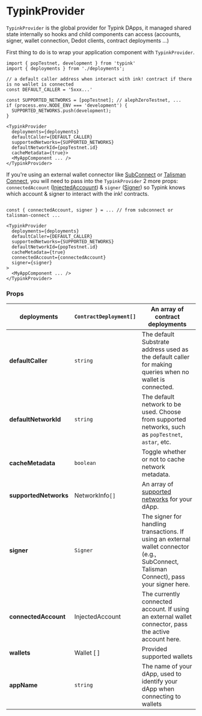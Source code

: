 # TypinkProvider

`TypinkProvider` is the global provider for Typink DApps, it managed shared state internally so hooks and child components can access (accounts, signer, wallet connection, Dedot clients, contract deployments ...)

First thing to do is to wrap your application component with `TypinkProvider`.

```tsx
import { popTestnet, development } from 'typink'
import { deployments } from './deployments';

// a default caller address when interact with ink! contract if there is no wallet is connected
const DEFAULT_CALLER = '5xxx...' 

const SUPPORTED_NETWORKS = [popTestnet]; // alephZeroTestnet, ...
if (process.env.NODE_ENV === 'development') {
  SUPPORTED_NETWORKS.push(development);
}

<TypinkProvider
  deployments={deployments}
  defaultCaller={DEFAULT_CALLER}
  supportedNetworks={SUPPORTED_NETWORKS}
  defaultNetworkId={popTestnet.id}
  cacheMetadata={true}>
  <MyAppComponent ... />
</TypinkProvider>
```

If you're using an external wallet connector like [SubConnect](https://github.com/Koniverse/SubConnect-v2) or [Talisman Connect](https://github.com/TalismanSociety/talisman-connect), you will need to pass into the `TypinkProvider` 2 more props: `connectedAccount` ([InjectedAccouunt](https://github.com/dedotdev/typink/blob/d10fe8b7fccc9ef7cdfc1b74576705c6f261160d/packages/typink/src/types.ts#L46-L51)) & `signer` ([Signer](https://github.com/polkadot-js/api/blob/42b9735c32671e4fac2a5b78283a7fcdec9ef912/packages/types/src/types/extrinsic.ts#L168-L183)) so Typink knows which account & signer to interact with the ink! contracts.

```tsx

const { connectedAccount, signer } = ... // from subconnect or talisman-connect ...

<TypinkProvider
  deployments={deployments}
  defaultCaller={DEFAULT_CALLER}
  supportedNetworks={SUPPORTED_NETWORKS}
  defaultNetworkId={popTestnet.id}
  cacheMetadata={true}
  connectedAccount={connectedAccount}
  signer={signer}
>
  <MyAppComponent ... />
</TypinkProvider>
```

### Props

| **deployments**       | `ContractDeployment[]` | An array of contract deployments                                                                                                         |
| --------------------- | ---------------------- | ---------------------------------------------------------------------------------------------------------------------------------------- |
| **defaultCaller**     | `string`               | The default Substrate address used as the default caller for making queries when no wallet is connected.                                 |
| **defaultNetworkId**  | `string`               | The default network to be used. Choose from supported networks, such as `popTestnet`, `astar`, etc.                                      |
| **cacheMetadata**     | `boolean`              | Toggle whether or not to cache network metadata.                                                                                         |
| **supportedNetworks** | NetworkInfo`[]`        | An array of [supported networks](https://docs.dedot.dev/typink/getting-started/supported-networks) for your dApp.                        |
| **signer**            | `Signer`               | The signer for handling transactions. If using an external wallet connector (e.g., SubConnect, Talisman Connect), pass your signer here. |
| **connectedAccount**  | InjectedAccount        | The currently connected account. If using an external wallet connector, pass the active account here.                                    |
| **wallets**           | Wallet \[ ]            | Provided supported wallets                                                                                                               |
| **appName**           | `string`               | The name of your dApp, used to identify your dApp when connecting to wallets                                                             |

